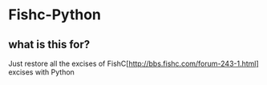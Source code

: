 # Fishc-Python

## what is this for?
 Just restore all the excises of FishC[http://bbs.fishc.com/forum-243-1.html] excises with Python